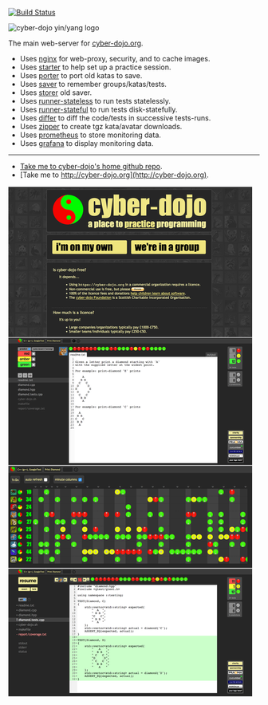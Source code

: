 [![Build Status](https://travis-ci.org/cyber-dojo/web.svg?branch=master)](https://travis-ci.org/cyber-dojo/web)

<img src="https://raw.githubusercontent.com/cyber-dojo/nginx/master/images/avatars/cyber-dojo.png"
     alt="cyber-dojo yin/yang logo"
     width="50px"
     height="50px"/>

The main web-server for [cyber-dojo.org](http://cyber-dojo.org).
- Uses [nginx](https://github.com/cyber-dojo/nginx) for web-proxy, security, and to cache images.
- Uses [starter](https://github.com/cyber-dojo/starter) to help set up a practice session.
- Uses [porter](https://github.com/cyber-dojo/porter) to port old katas to save.
- Uses [saver](https://github.com/cyber-dojo/saver) to remember groups/katas/tests.
- Uses [storer](https://github.com/cyber-dojo/storer) old saver.
- Uses [runner-stateless](https://github.com/cyber-dojo/runner-stateless) to run tests statelessly.
- Uses [runner-stateful](https://github.com/cyber-dojo/runner-stateful) to run tests disk-statefully.
- Uses [differ](https://github.com/cyber-dojo/differ) to diff the code/tests in successive tests-runs.
- Uses [zipper](https://github.com/cyber-dojo/zipper) to create tgz kata/avatar downloads.
- Uses [prometheus](https://github.com/cyber-dojo/prometheus) to store monitoring data.
- Uses [grafana](https://github.com/cyber-dojo/grafana) to display monitoring data.

- - - -

* [Take me to cyber-dojo's home github repo](https://github.com/cyber-dojo/cyber-dojo).
* [Take me to http://cyber-dojo.org](http://cyber-dojo.org).

![cyber-dojo.org home page](https://github.com/cyber-dojo/cyber-dojo/blob/master/shared/home_page_snapshot.png)
